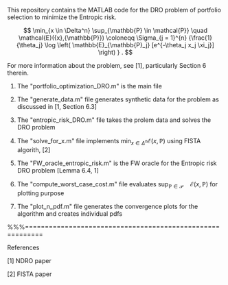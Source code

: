 This repository contains the MATLAB code for the DRO problem of portfolio selection to minimize the Entropic risk.

$$
\min_{x \in \Delta^n} \sup_{\mathbb{P} \in \mathcal{P}} \quad \mathcal{E}({x},{\mathbb{P}}) \coloneqq \Sigma_{j = 1}^{n} {\frac{1}{\theta_j} \log \left( \mathbb{E}_{\mathbb{P}_j} [e^{-\theta_j x_j \xi_j}] \right) }  .
$$

For more information about the problem, see [1], particularly Section 6 therein.

1. The "portfolio_optimization_DRO.m" is the main file

2. The "generate_data.m" file generates synthetic data for the problem as discussed in [1, Section 6.3]

3. The "entropic_risk_DRO.m" file takes the prolem data and solves the DRO problem

4. The "solve_for_x.m" file implements $` \min_{x \in  \Delta^n} \mathcal{E}({x},{\mathbb{P}}) `$ using FISTA algorith, [2]

5. The "FW_oracle_entropic_risk.m" is the FW oracle for the Entropic risk DRO problem [Lemma 6.4, 1]

6. The "compute_worst_case_cost.m" file evaluates $` \sup_{\mathbb{P} \in \mathcal{P}} \quad \mathcal{E}({x},{\mathbb{P}}) `$ for plotting purpose

7. The "plot_n_pdf.m" file generates the convergence plots for the algorithm and creates individual pdfs


%%%==========================================================

References

[1] NDRO paper

[2] FISTA paper
